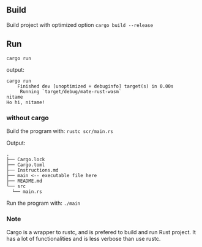 ## Build

Build project with optimized option
`cargo build --release`

## Run

`cargo run`

output:

```text
cargo run
    Finished dev [unoptimized + debuginfo] target(s) in 0.00s
     Running `target/debug/mate-rust-wasm`
nitame
Ho hi, nitame!
```

### without cargo

Build the program with:
`rustc scr/main.rs`

Output:

```text
.
├── Cargo.lock
├── Cargo.toml
├── Instructions.md
├── main <-- executable file here
├── README.md
└── src
  └── main.rs
```

Run the program with:
`./main`

### Note

Cargo is a wrapper to rustc, and is prefered to build and run Rust project. It has a lot of functionalities and is less
verbose than use rustc.